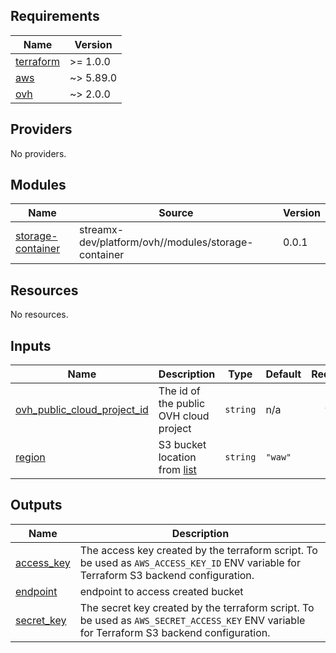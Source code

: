 <!-- BEGIN_TF_DOCS -->
## Requirements

| Name | Version |
|------|---------|
| <a name="requirement_terraform"></a> [terraform](#requirement\_terraform) | >= 1.0.0 |
| <a name="requirement_aws"></a> [aws](#requirement\_aws) | ~> 5.89.0 |
| <a name="requirement_ovh"></a> [ovh](#requirement\_ovh) | ~> 2.0.0 |

## Providers

No providers.

## Modules

| Name | Source | Version |
|------|--------|---------|
| <a name="module_storage-container"></a> [storage-container](#module\_storage-container) | streamx-dev/platform/ovh//modules/storage-container | 0.0.1 |

## Resources

No resources.

## Inputs

| Name | Description | Type | Default | Required |
|------|-------------|------|---------|:--------:|
| <a name="input_ovh_public_cloud_project_id"></a> [ovh\_public\_cloud\_project\_id](#input\_ovh\_public\_cloud\_project\_id) | The id of the public OVH cloud project | `string` | n/a | yes |
| <a name="input_region"></a> [region](#input\_region) | S3 bucket location from [list](https://help.ovhcloud.com/csm/en-ie-public-cloud-storage-s3-location?id=kb_article_view&sysparm_article=KB0047393) | `string` | `"waw"` | no |

## Outputs

| Name | Description |
|------|-------------|
| <a name="output_access_key"></a> [access\_key](#output\_access\_key) | The access key created by the terraform script. To be used as `AWS_ACCESS_KEY_ID` ENV variable for Terraform S3 backend configuration. |
| <a name="output_endpoint"></a> [endpoint](#output\_endpoint) | endpoint to access created bucket |
| <a name="output_secret_key"></a> [secret\_key](#output\_secret\_key) | The secret key created by the terraform script.  To be used as `AWS_SECRET_ACCESS_KEY` ENV variable for Terraform S3 backend configuration. |
<!-- END_TF_DOCS -->